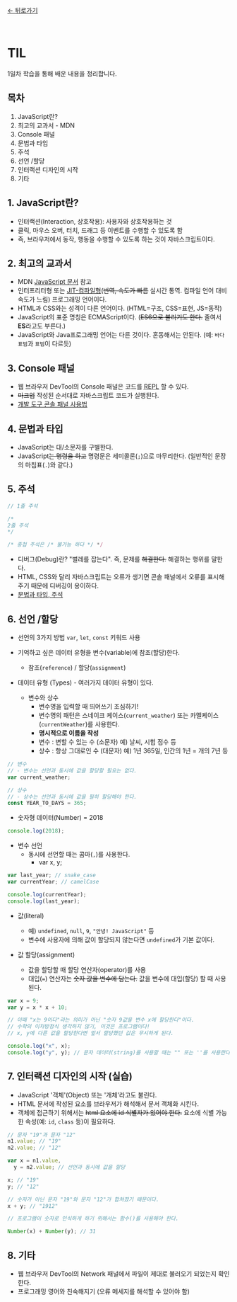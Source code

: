 [← 뒤로가기](./README.md)

<br>

# TIL

1일차 학습을 통해 배운 내용을 정리합니다.

## 목차

1. JavaScript란?
1. 최고의 교과서 - MDN
1. Console 패널
1. 문법과 타입
1. 주석
1. 선언 /할당
1. 인터랙션 디자인의 시작
1. 기타

## 1. JavaScript란?

- 인터랙션(Interaction, 상호작용): 사용자와 상호작용하는 것
- 클릭, 마우스 오버, 터치, 드래그 등 이벤트를 수행할 수 있도록 함
- 즉, 브라우저에서 동작, 행동을 수행할 수 있도록 하는 것이 자바스크립트이다.

## 2. 최고의 교과서

- MDN [JavaScript 문서](https://developer.mozilla.org/ko/docs/Web/JavaScript) 참고
- 인터프리터형 또는 [JIT-컴파일형](https://ko.wikipedia.org/wiki/JIT_%EC%BB%B4%ED%8C%8C%EC%9D%BC)(<del>번역, 속도가 빠름</del> 실시간 통역. 컴파일 언어 대비 속도가 느림) 프로그래밍 언어이다.
- HTML과 CSS와는 성격이 다른 언어이다. (HTML=구조, CSS=표현, JS=동작)
- JavaScript의 표준 명칭은 ECMAScript이다. (<del>ES6으로 불리기도 한다.</del> 줄여서 **ES**라고도 부른다.)
- JavaScript와 Java프로그래밍 언어는 다른 것이다. 혼동해서는 안된다. (예: `바다 표범`과 `표범`이 다르듯)

## 3. Console 패널

- 웹 브라우저 DevTool의 Console 패널은 코드를 <abbr title="REPL(read-eval-print loop) 또는 인터렉티브 톱레벨, 랭기지 셸은 단일 사용자가 입력한 결과를 사용자에게 반환시키는 단순한 상호작용 컴퓨터 프로그래밍 환경이다.">REPL</abbr> 할 수 있다.
- <del>마크업</del> 작성된 순서대로 자바스크립트 코드가 실행된다.
- [개발 도구 콘솔 패널 사용법](https://developers.google.com/web/tools/chrome-devtools/console/?hl=ko)

## 4. 문법과 타입

- JavaScript는 대/소문자를 구별한다.
- JavaScript<del>는 명령을 하고</del> 명령문은 세미콜론(`;`)으로 마무리한다. (일반적인 문장의 마침표(`.`)와 같다.)

## 5. 주석

```js
// 1줄 주석

/*
2줄 주석
*/

/* 중첩 주석은 /* 불가능 하다 */ */
```

- 디버그(Debug)란? "벌레를 잡는다". 즉, 문제를 <del>해결한다.</del> 해결하는 행위를 말한다.
- HTML, CSS와 달리 자바스크립트는 오류가 생기면 콘솔 패널에서 오류를 표시해주기 때문에 디버깅이 용이하다.
- [문법과 타입, 주석](https://developer.mozilla.org/ko/docs/Web/JavaScript/Guide/Values,_variables,_and_literals)

## 6. 선언 /할당

- 선언의 3가지 방법 `var`, `let`, `const` 키워드 사용

- 기억하고 싶은 데이터 유형을 변수(variable)에 참조(할당)한다.

  - 참조(`reference`) / 할당(`assignment`)

- 데이터 유형 (Types) - 여러가지 데이터 유형이 있다.
  - 변수와 상수
    - 변수명을 입력할 때 띄어쓰기 조심하기!
    - 변수명의 패턴은 스네이크 케이스(`current_weather`) 또는 카멜케이스(`currentWeather`)를 사용한다.
    - **명시적으로 이름을 작성**
    - 변수 : 변할 수 있는 수 (소문자)
      예) 날씨, 시험 점수 등
    - 상수 : 항상 그대로인 수 (대문자)
      예) 1년 365일, 인간의 1년 = 개의 7년 등

```js
// 변수
// - 변수는 선언과 동시에 값을 할당할 필요는 없다.
var current_weather;

// 상수
// - 상수는 선언과 동시에 값을 필히 할당해야 한다.
const YEAR_TO_DAYS = 365;
```

- 숫자형 데이터(Number) = 2018

```js
console.log(2018);
```

- 변수 선언
  - 동시에 선언할 때는 콤마(`,`)를 사용한다.
    - var x, y;

```js
var last_year; // snake_case
var currentYear; // camelCase

console.log(currentYear);
console.log(last_year);
```

- 값(literal)

  - 예) `undefined`, `null`, `9`, `"안녕! JavaScript"` 등
  - 변수에 사용자에 의해 값이 할당되지 않는다면 `undefined`가 기본 값이다.

- 값 할당(assignment)
  - 값을 할당할 때 할당 연산자(operator)를 사용
  - 대입(`=`) 연산자는 <del>숫자 값을 변수에 담는다.</del> 값을 변수에 대입(할당) 할 때 사용된다.

```js
var x = 9;
var y = x * x + 10;

// 이때 "x는 9이다"라는 의미가 아닌 "숫자 9값을 변수 x에 할당한다"이다.
// 수학의 이차방정식 생각하지 않기, 이것은 프로그램이다!
// x, y에 다른 값을 할당한다면 앞서 할당했던 값은 무시하게 된다.

console.log("x", x);
console.log("y", y); // 문자 데이터(string)를 사용할 때는 "" 또는 ''를 사용한다.
```

## 7. 인터랙션 디자인의 시작 (실습)

- JavaScript '객체'(Object) 또는 '개체'라고도 불린다.
- HTML 문서에 작성된 요소를 브라우저가 해석해서 문서 객체화 시킨다.
- 객체에 접근하기 위해서는 <del>html 요소에 id 식별자가 있어야 한다.</del> 요소에 식별 가능한 속성(예: `id`, `class` 등)이 필요하다.

```js
// 문자 "19"과 문자 "12"
n1.value; // "19"
n2.value; // "12"

var x = n1.value,
  y = n2.value; // 선언과 동시에 값을 할당

x; // "19"
y; // "12"

// 숫자가 아닌 문자 "19"와 문자 "12"가 합쳐졌기 때문이다.
x + y; // "1912"

// 프로그램이 숫자로 인식하게 하기 위해서는 함수()를 사용해야 한다.

Number(x) + Number(y); // 31
```

## 8. 기타

- 웹 브라우저 DevTool의 Network 패널에서 파일이 제대로 불러오기 되었는지 확인한다.
- 프로그래밍 영어와 친숙해지기 (오류 메세지를 해석할 수 있어야 함)
